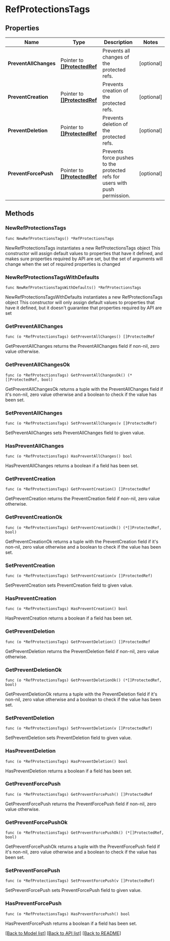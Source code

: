 # RefProtectionsTags

## Properties

Name | Type | Description | Notes
------------ | ------------- | ------------- | -------------
**PreventAllChanges** | Pointer to [**[]ProtectedRef**](ProtectedRef.md) | Prevents all changes of the protected refs. | [optional] 
**PreventCreation** | Pointer to [**[]ProtectedRef**](ProtectedRef.md) | Prevents creation of the protected refs. | [optional] 
**PreventDeletion** | Pointer to [**[]ProtectedRef**](ProtectedRef.md) | Prevents deletion of the protected refs. | [optional] 
**PreventForcePush** | Pointer to [**[]ProtectedRef**](ProtectedRef.md) | Prevents force pushes to the protected refs for users with push permission. | [optional] 

## Methods

### NewRefProtectionsTags

`func NewRefProtectionsTags() *RefProtectionsTags`

NewRefProtectionsTags instantiates a new RefProtectionsTags object
This constructor will assign default values to properties that have it defined,
and makes sure properties required by API are set, but the set of arguments
will change when the set of required properties is changed

### NewRefProtectionsTagsWithDefaults

`func NewRefProtectionsTagsWithDefaults() *RefProtectionsTags`

NewRefProtectionsTagsWithDefaults instantiates a new RefProtectionsTags object
This constructor will only assign default values to properties that have it defined,
but it doesn't guarantee that properties required by API are set

### GetPreventAllChanges

`func (o *RefProtectionsTags) GetPreventAllChanges() []ProtectedRef`

GetPreventAllChanges returns the PreventAllChanges field if non-nil, zero value otherwise.

### GetPreventAllChangesOk

`func (o *RefProtectionsTags) GetPreventAllChangesOk() (*[]ProtectedRef, bool)`

GetPreventAllChangesOk returns a tuple with the PreventAllChanges field if it's non-nil, zero value otherwise
and a boolean to check if the value has been set.

### SetPreventAllChanges

`func (o *RefProtectionsTags) SetPreventAllChanges(v []ProtectedRef)`

SetPreventAllChanges sets PreventAllChanges field to given value.

### HasPreventAllChanges

`func (o *RefProtectionsTags) HasPreventAllChanges() bool`

HasPreventAllChanges returns a boolean if a field has been set.

### GetPreventCreation

`func (o *RefProtectionsTags) GetPreventCreation() []ProtectedRef`

GetPreventCreation returns the PreventCreation field if non-nil, zero value otherwise.

### GetPreventCreationOk

`func (o *RefProtectionsTags) GetPreventCreationOk() (*[]ProtectedRef, bool)`

GetPreventCreationOk returns a tuple with the PreventCreation field if it's non-nil, zero value otherwise
and a boolean to check if the value has been set.

### SetPreventCreation

`func (o *RefProtectionsTags) SetPreventCreation(v []ProtectedRef)`

SetPreventCreation sets PreventCreation field to given value.

### HasPreventCreation

`func (o *RefProtectionsTags) HasPreventCreation() bool`

HasPreventCreation returns a boolean if a field has been set.

### GetPreventDeletion

`func (o *RefProtectionsTags) GetPreventDeletion() []ProtectedRef`

GetPreventDeletion returns the PreventDeletion field if non-nil, zero value otherwise.

### GetPreventDeletionOk

`func (o *RefProtectionsTags) GetPreventDeletionOk() (*[]ProtectedRef, bool)`

GetPreventDeletionOk returns a tuple with the PreventDeletion field if it's non-nil, zero value otherwise
and a boolean to check if the value has been set.

### SetPreventDeletion

`func (o *RefProtectionsTags) SetPreventDeletion(v []ProtectedRef)`

SetPreventDeletion sets PreventDeletion field to given value.

### HasPreventDeletion

`func (o *RefProtectionsTags) HasPreventDeletion() bool`

HasPreventDeletion returns a boolean if a field has been set.

### GetPreventForcePush

`func (o *RefProtectionsTags) GetPreventForcePush() []ProtectedRef`

GetPreventForcePush returns the PreventForcePush field if non-nil, zero value otherwise.

### GetPreventForcePushOk

`func (o *RefProtectionsTags) GetPreventForcePushOk() (*[]ProtectedRef, bool)`

GetPreventForcePushOk returns a tuple with the PreventForcePush field if it's non-nil, zero value otherwise
and a boolean to check if the value has been set.

### SetPreventForcePush

`func (o *RefProtectionsTags) SetPreventForcePush(v []ProtectedRef)`

SetPreventForcePush sets PreventForcePush field to given value.

### HasPreventForcePush

`func (o *RefProtectionsTags) HasPreventForcePush() bool`

HasPreventForcePush returns a boolean if a field has been set.


[[Back to Model list]](../README.md#documentation-for-models) [[Back to API list]](../README.md#documentation-for-api-endpoints) [[Back to README]](../README.md)


